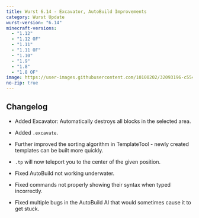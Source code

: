 ```yaml
---
title: Wurst 6.14 - Excavator, AutoBuild Improvements
category: Wurst Update
wurst-version: "6.14"
minecraft-versions:
  - "1.12"
  - "1.12 OF"
  - "1.11"
  - "1.11 OF"
  - "1.10"
  - "1.9"
  - "1.8"
  - "1.8 OF"
image: https://user-images.githubusercontent.com/10100202/32093196-c5542b52-bafb-11e7-9a4c-4af0e4a63e3b.jpg
no-zip: true
---
```

## Changelog

- Added Excavator: Automatically destroys all blocks in the selected area.

- Added `.excavate`.

- Further improved the sorting algorithm in TemplateTool - newly created templates can be built more quickly.

- `.tp` will now teleport you to the center of the given position.

- Fixed AutoBuild not working underwater.

- Fixed commands not properly showing their syntax when typed incorrectly.

- Fixed multiple bugs in the AutoBuild AI that would sometimes cause it to get stuck.
